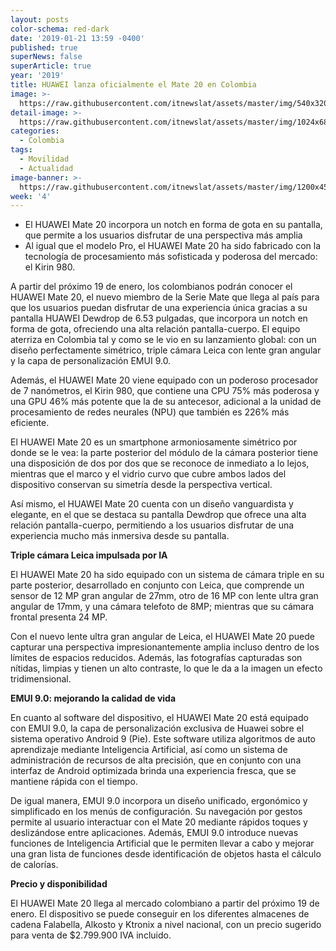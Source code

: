 ```yaml
---
layout: posts
color-schema: red-dark
date: '2019-01-21 13:59 -0400'
published: true
superNews: false
superArticle: true
year: '2019'
title: HUAWEI lanza oficialmente el Mate 20 en Colombia
image: >-
  https://raw.githubusercontent.com/itnewslat/assets/master/img/540x320/Huawei-Mate-P.jpg
detail-image: >-
  https://raw.githubusercontent.com/itnewslat/assets/master/img/1024x680/Huawei-Mate-G.jpg
categories:
  - Colombia
tags:
  - Movilidad
  - Actualidad
image-banner: >-
  https://raw.githubusercontent.com/itnewslat/assets/master/img/1200x450/Huawei-Mate-L.jpg
week: '4'
---
```

- El HUAWEI Mate 20 incorpora un notch en forma de gota en su pantalla, que permite a los usuarios disfrutar de una perspectiva más amplia
- Al igual que el modelo Pro, el HUAWEI Mate 20 ha sido fabricado con la tecnología de procesamiento más sofisticada y poderosa del mercado: el Kirin 980.
 
A partir del próximo 19 de enero, los colombianos podrán conocer el HUAWEI Mate 20, el nuevo miembro de la Serie Mate que llega al país para que los usuarios puedan disfrutar de una experiencia única gracias a su pantalla HUAWEI Dewdrop de 6.53 pulgadas, que incorpora un notch en forma de gota, ofreciendo una alta relación pantalla-cuerpo. El equipo aterriza en Colombia tal y como se le vio en su lanzamiento global: con un diseño perfectamente simétrico, triple cámara Leica con lente gran angular y la capa de personalización EMUI 9.0.
 
Además, el HUAWEI Mate 20 viene equipado con un poderoso procesador de 7 nanómetros, el Kirin 980, que contiene una CPU 75% más poderosa y una GPU 46% más potente que la de su antecesor, adicional a la unidad de procesamiento de redes neurales (NPU) que también es 226% más eficiente. 
 
El HUAWEI Mate 20 es un smartphone armoniosamente simétrico por donde se le vea: la parte posterior del módulo de la cámara posterior tiene una disposición de dos por dos que se reconoce de inmediato a lo lejos, mientras que el marco y el vidrio curvo que cubre ambos lados del dispositivo conservan su simetría desde la perspectiva vertical.
 
Así mismo, el HUAWEI Mate 20 cuenta con un diseño vanguardista y elegante, en el que se destaca su pantalla Dewdrop que ofrece una alta relación pantalla-cuerpo, permitiendo a los usuarios disfrutar de una experiencia mucho más inmersiva desde su pantalla.
 
**Triple cámara Leica impulsada por IA**

El HUAWEI Mate 20 ha sido equipado con un sistema de cámara triple en su parte posterior, desarrollado en conjunto con Leica, que comprende un sensor de 12 MP gran angular de 27mm, otro de 16 MP con lente ultra gran angular de 17mm, y una cámara telefoto de 8MP; mientras que su cámara frontal presenta 24 MP.
 
Con el nuevo lente ultra gran angular de Leica, el HUAWEI Mate 20 puede capturar una perspectiva impresionantemente amplia incluso dentro de los límites de espacios reducidos. Además, las fotografías capturadas son nítidas, limpias y tienen un alto contraste, lo que le da a la imagen un efecto tridimensional.
 
**EMUI 9.0: mejorando la calidad de vida**

En cuanto al software del dispositivo, el HUAWEI Mate 20 está equipado con EMUI 9.0, la capa de personalización exclusiva de Huawei sobre el sistema operativo Android 9 (Pie). Este software utiliza algoritmos de auto aprendizaje mediante Inteligencia Artificial, así como un sistema de administración de recursos de alta precisión, que en conjunto con una interfaz de Android optimizada brinda una experiencia fresca, que se mantiene rápida con el tiempo.
 
De igual manera, EMUI 9.0 incorpora un diseño unificado, ergonómico y simplificado en los menús de configuración. Su navegación por gestos permite al usuario interactuar con el Mate 20 mediante rápidos toques y deslizándose entre aplicaciones. Además, EMUI 9.0 introduce nuevas funciones de Inteligencia Artificial que le permiten llevar a cabo y mejorar una gran lista de funciones desde identificación de objetos hasta el cálculo de calorías. 
 
**Precio y disponibilidad**

El HUAWEI Mate 20 llega al mercado colombiano a partir del próximo 19 de enero. El dispositivo se puede conseguir en los diferentes almacenes de cadena Falabella, Alkosto y Ktronix a nivel nacional, con un precio sugerido para venta de $2.799.900 IVA incluido. 